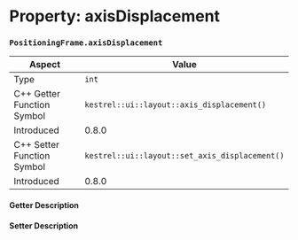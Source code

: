 
# Property: axisDisplacement
### `PositioningFrame.axisDisplacement`

| Aspect | Value |
| --- | --- |
| Type | `int` |
| C++ Getter Function Symbol | `kestrel::ui::layout::axis_displacement()` |
| Introduced | 0.8.0 |
| C++ Setter Function Symbol | `kestrel::ui::layout::set_axis_displacement()` |
| Introduced | 0.8.0 |

#### Getter Description

#### Setter Description

